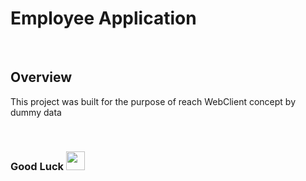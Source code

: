 # Employee Application 

<br>

## Overview
This project was built for the purpose of reach  WebClient concept by dummy data  

<br>

### Good Luck <img src="https://media.giphy.com/media/hvRJCLFzcasrR4ia7z/giphy.gif" width="30px"> 


